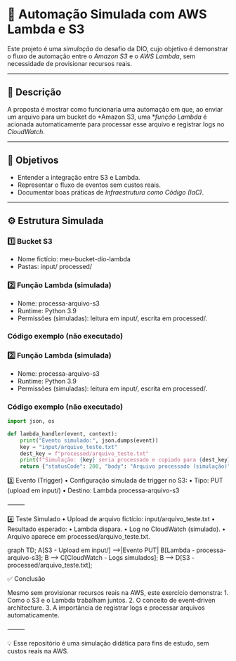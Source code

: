 # 🚀 Automação Simulada com AWS Lambda e S3  

Este projeto é uma *simulação* do desafio da DIO, cujo objetivo é demonstrar o fluxo de automação entre o *Amazon S3* e o *AWS Lambda*, sem necessidade de provisionar recursos reais.  

---

## 📌 Descrição  

A proposta é mostrar como funcionaria uma automação em que, ao enviar um arquivo para um bucket do *Amazon S3, uma **função Lambda* é acionada automaticamente para processar esse arquivo e registrar logs no *CloudWatch*.  

---

## 🎯 Objetivos  

- Entender a integração entre S3 e Lambda.  
- Representar o fluxo de eventos sem custos reais.  
- Documentar boas práticas de *Infraestrutura como Código (IaC)*.  

---

## ⚙️ Estrutura Simulada  

### 1️⃣ Bucket S3  
- Nome fictício: meu-bucket-dio-lambda  
- Pastas:
input/
processed/

### 2️⃣ Função Lambda (simulada)  
- Nome: processa-arquivo-s3  
- Runtime: Python 3.9  
- Permissões (simuladas): leitura em input/, escrita em processed/.  

### Código exemplo (não executado)

### 2️⃣ Função Lambda (simulada)  
- Nome: processa-arquivo-s3  
- Runtime: Python 3.9  
- Permissões (simuladas): leitura em input/, escrita em processed/.  

### Código exemplo (não executado)

```python
import json, os

def lambda_handler(event, context):
    print("Evento simulado:", json.dumps(event))
    key = "input/arquivo_teste.txt"
    dest_key = f"processed/arquivo_teste.txt"
    print(f"Simulação: {key} seria processado e copiado para {dest_key}")
    return {"statusCode": 200, "body": "Arquivo processado (simulação)"}
```




3️⃣ Evento (Trigger)
	•	Configuração simulada de trigger no S3:
	•	Tipo: PUT (upload em input/)
	•	Destino: Lambda processa-arquivo-s3

⸻

4️⃣ Teste Simulado
	•	Upload de arquivo fictício: input/arquivo_teste.txt
	•	Resultado esperado:
	•	Lambda dispara.
	•	Log no CloudWatch (simulado).
	•	Arquivo aparece em processed/arquivo_teste.txt.


graph TD;
    A[S3 - Upload em input/] -->|Evento PUT| B[Lambda - processa-arquivo-s3];
    B --> C[CloudWatch - Logs simulados];
    B --> D[S3 - processed/arquivo_teste.txt];


✅ Conclusão

Mesmo sem provisionar recursos reais na AWS, este exercício demonstra:
	1.	Como o S3 e o Lambda trabalham juntos.
	2.	O conceito de event-driven architecture.
	3.	A importância de registrar logs e processar arquivos automaticamente.

⸻

💡 Esse repositório é uma simulação didática para fins de estudo, sem custos reais na AWS.
